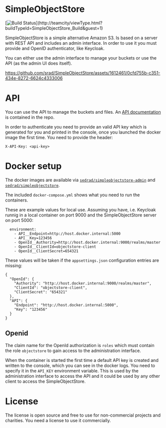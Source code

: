﻿# SimpleObjectStore

 [![Build Status](http://teamcity.sedrad.com/app/rest/builds/buildType:(id:SimpleObjectStore_Build)/statusIcon)](http://teamcity/viewType.html?buildTypeId=SimpleObjectStore_Build&guest=1)

SimpleObjectStore is a simple alternative Amazon S3. Is based on a server with REST API and includes an admin interface.
In order to use it you must provide and OpenID authenticator, like Keycloak.

You can either use the admin interface to manage your buckets or use the API (as the admin UI does itself).

https://github.com/srad/SimpleObjectStore/assets/1612461/0cfd755b-c351-434e-8272-6624c4333006

# API

You can use the API to manage the buckets and files.
An [API documentation](https://htmlpreview.github.io/?https://github.com/srad/SimpleObjectStore/blob/main/SimpleObjectStore/Docs/v1/index.html) is contained in the repo.

In order to authenticate you need to provide an valid API key which is generated for you and printed in the console, once you launched the docker image the first time.
You need to provide the header:

```
X-API-Key: <api-key>
```


# Docker setup

The docker images are available via [`sedrad/simpleobjectstore-admin`](https://hub.docker.com/repository/docker/sedrad/simpleobjectstore-admin/general) and [`sedrad/simpleobjectstore`](https://hub.docker.com/repository/docker/sedrad/simpleobjectstore/general).

The included `docker-compose.yml` shows what you need to run the containers.

These are example values for local use. Assuming you have, i.e. Keycloak runnig in a local container on port 9000 and the SimpleObjectStore server on port 5000:

```
  environment:
    - API__Endpoint=http://host.docker.internal:5000
    - API__Key=123456
    - OpenId__Authority=http://host.docker.internal:9000/realms/master
    - OpenId__ClientId=objectstore-client
    - OpenId__ClientSecret=654321
```

These values will be taken if the `appsettings.json` configuration entries are missing:

```
{
  "OpenId": {
    "Authority": "http://host.docker.internal:9000/realms/master",
    "ClientId": "objectstore-client",
    "ClientSecret": "654321"
  },
  "API": {
    "Endpoint": "http://host.docker.internal:5000",
    "Key": "123456"
  }
}
```

## Openid

The claim name for the OpenId authorization is `roles` which must contain the role `objectstore` to gain access to the administration interface.

When the container is started the first time a default API key is created and written to the console, which you can see in the docker logs.
You need to specify it in the `API_KEY` environment variable. This is used by the administration interface to access the API and it could be used by any other client to access the SimpleObjectStore.

# License

The license is open source and free to use for non-commercial projects and charities. You need a license to use it commercially.
